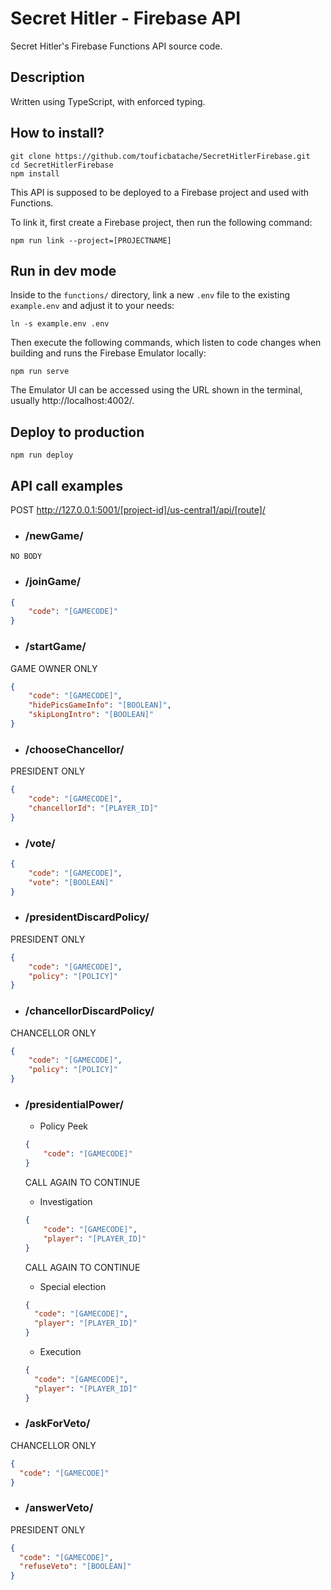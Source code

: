 # Secret Hitler - Firebase API

Secret Hitler's Firebase Functions API source code.

## Description

Written using TypeScript, with enforced typing.

## How to install?

```shell
git clone https://github.com/touficbatache/SecretHitlerFirebase.git
cd SecretHitlerFirebase
npm install
```

This API is supposed to be deployed to a Firebase project and used with Functions.

To link it, first create a Firebase project, then run the following command:

```shell
npm run link --project=[PROJECTNAME]
```

## Run in dev mode

Inside to the `functions/` directory, link a new `.env` file to the existing `example.env` and adjust it to your needs:

```shell
ln -s example.env .env
```

Then execute the following commands, which listen to code changes when building and runs the Firebase Emulator locally:

```shell
npm run serve
```

The Emulator UI can be accessed using the URL shown in the terminal, usually http://localhost:4002/.

## Deploy to production

```shell
npm run deploy
```

## API call examples

POST http://127.0.0.1:5001/[project-id]/us-central1/api/[route]/

- ### /newGame/
```
NO BODY
```

- ### /joinGame/
```json
{
    "code": "[GAMECODE]"
}
```

- ### /startGame/
GAME OWNER ONLY
```json
{
    "code": "[GAMECODE]",
    "hidePicsGameInfo": "[BOOLEAN]",
    "skipLongIntro": "[BOOLEAN]"
}
```

- ### /chooseChancellor/
PRESIDENT ONLY
```json
{
    "code": "[GAMECODE]",
    "chancellorId": "[PLAYER_ID]"
}
```

- ### /vote/
```json
{
    "code": "[GAMECODE]",
    "vote": "[BOOLEAN]"
}
```

- ### /presidentDiscardPolicy/
PRESIDENT ONLY
```json
{
    "code": "[GAMECODE]",
    "policy": "[POLICY]"
}
```

- ### /chancellorDiscardPolicy/
CHANCELLOR ONLY
```json
{
    "code": "[GAMECODE]",
    "policy": "[POLICY]"
}
```

- ### /presidentialPower/
  - Policy Peek
  ```json
  {
      "code": "[GAMECODE]"
  }
  ```
  CALL AGAIN TO CONTINUE

  - Investigation
  ```json
  {
      "code": "[GAMECODE]",
      "player": "[PLAYER_ID]"
  }
  ```
  CALL AGAIN TO CONTINUE

  - Special election
  ```json
  {
    "code": "[GAMECODE]",
    "player": "[PLAYER_ID]"
  }
  ```

  - Execution
  ```json
  {
    "code": "[GAMECODE]",
    "player": "[PLAYER_ID]"
  }
  ```
  
- ### /askForVeto/
CHANCELLOR ONLY
```json
{
  "code": "[GAMECODE]"
}
```

- ### /answerVeto/
PRESIDENT ONLY
```json
{
  "code": "[GAMECODE]",
  "refuseVeto": "[BOOLEAN]"
}
```
